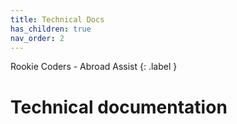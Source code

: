 ```yaml
---
title: Technical Docs
has_children: true
nav_order: 2
---
```


Rookie Coders - Abroad Assist
{: .label }

# Technical documentation
